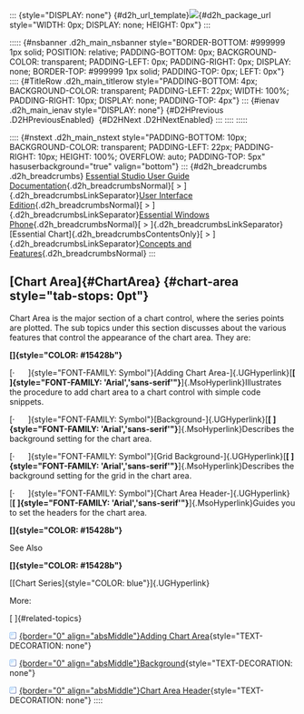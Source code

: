 ::: {style="DISPLAY: none"}
[](ms-xhelp:///?Id=d2h_url_template){#d2h_url_template}![](!package_url!){#d2h_package_url style="WIDTH: 0px; DISPLAY: none; HEIGHT: 0px"}
:::

::::: {#nsbanner .d2h_main_nsbanner style="BORDER-BOTTOM: #999999 1px solid; POSITION: relative; PADDING-BOTTOM: 0px; BACKGROUND-COLOR: transparent; PADDING-LEFT: 0px; PADDING-RIGHT: 0px; DISPLAY: none; BORDER-TOP: #999999 1px solid; PADDING-TOP: 0px; LEFT: 0px"}
:::: {#TitleRow .d2h_main_titlerow style="PADDING-BOTTOM: 4px; BACKGROUND-COLOR: transparent; PADDING-LEFT: 22px; WIDTH: 100%; PADDING-RIGHT: 10px; DISPLAY: none; PADDING-TOP: 4px"}
::: {#ienav .d2h_main_ienav style="DISPLAY: none"}
[](ms-xhelp:///?Id=d3c03da4-d294-489f-863c-b7700d6446d7){#D2HPrevious .D2HPreviousEnabled}  [](ms-xhelp:///?Id=b316ede5-9344-4a5e-b089-585e484ce425){#D2HNext .D2HNextEnabled}
:::
::::
:::::

:::: {#nstext .d2h_main_nstext style="PADDING-BOTTOM: 10px; BACKGROUND-COLOR: transparent; PADDING-LEFT: 22px; PADDING-RIGHT: 10px; HEIGHT: 100%; OVERFLOW: auto; PADDING-TOP: 5px" hasuserbackground="true" valign="bottom"}
::: {#d2h_breadcrumbs .d2h_breadcrumbs}
[Essential Studio User Guide Documentation](ms-xhelp:///?Id=12457748-09e3-4d74-a240-8e049cedf030){.d2h_breadcrumbsNormal}[ \> ]{.d2h_breadcrumbsLinkSeparator}[User Interface Edition](ms-xhelp:///?Id=c29296b7-531c-413b-a0ec-488ca1f7f669){.d2h_breadcrumbsNormal}[ \> ]{.d2h_breadcrumbsLinkSeparator}[Essential Windows Phone](ms-xhelp:///?Id=5ea1999c-4eff-4775-b84e-407dc825f555){.d2h_breadcrumbsNormal}[ \> ]{.d2h_breadcrumbsLinkSeparator}[Essential Chart]{.d2h_breadcrumbsContentsOnly}[ \> ]{.d2h_breadcrumbsLinkSeparator}[Concepts and Features](ms-xhelp:///?Id=080edead-2400-410b-a7ad-9155e5f1ae92){.d2h_breadcrumbsNormal}
:::

## [Chart Area]{#ChartArea} {#chart-area style="tab-stops: 0pt"}

Chart Area is the major section of a chart control, where the series points are plotted. The sub topics under this section discusses about the various features that control the appearance of the chart area. They are:

**[]{style="COLOR: #15428b"}** 

[·      ]{style="FONT-FAMILY: Symbol"}[Adding Chart Area-]{.UGHyperlink}[**[ ]{style="FONT-FAMILY: 'Arial','sans-serif'"}**]{.MsoHyperlink}Illustrates the procedure to add chart area to a chart control with simple code snippets.

[·      ]{style="FONT-FAMILY: Symbol"}[Background-]{.UGHyperlink}[**[ ]{style="FONT-FAMILY: 'Arial','sans-serif'"}**]{.MsoHyperlink}Describes the background setting for the chart area.

[·      ]{style="FONT-FAMILY: Symbol"}[Grid Background-]{.UGHyperlink}[**[ ]{style="FONT-FAMILY: 'Arial','sans-serif'"}**]{.MsoHyperlink}Describes the background setting for the grid in the chart area.

[·      ]{style="FONT-FAMILY: Symbol"}[Chart Area Header-]{.UGHyperlink}[**[ ]{style="FONT-FAMILY: 'Arial','sans-serif'"}**]{.MsoHyperlink}Guides you to set the headers for the chart area.

**[]{style="COLOR: #15428b"}** 

See Also

**[]{style="COLOR: #15428b"}** 

[[Chart Series]{style="COLOR: blue"}]{.UGHyperlink}

More:

[ ]{#related-topics}

[![](button.gif){border="0" align="absMiddle"}Adding Chart Area](ms-xhelp:///?Id=b316ede5-9344-4a5e-b089-585e484ce425){style="TEXT-DECORATION: none"}

[![](button.gif){border="0" align="absMiddle"}Background](ms-xhelp:///?Id=0c7a8064-dc3d-441a-8aae-0d98de650f35){style="TEXT-DECORATION: none"}

[![](button.gif){border="0" align="absMiddle"}Chart Area Header](ms-xhelp:///?Id=96e0c51f-4785-4cdb-bf95-29a58bcbc2ee){style="TEXT-DECORATION: none"}
::::
